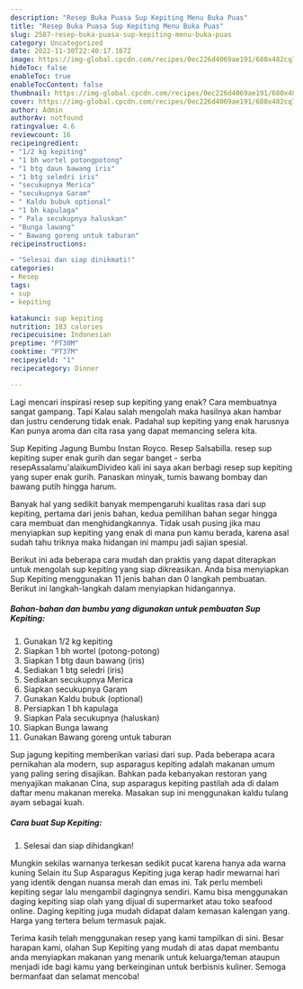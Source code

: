 ```yaml
---
description: "Resep Buka Puasa Sup Kepiting Menu Buka Puas"
title: "Resep Buka Puasa Sup Kepiting Menu Buka Puas"
slug: 2587-resep-buka-puasa-sup-kepiting-menu-buka-puas
category: Uncategorized
date: 2022-11-30T22:40:17.167Z
image: https://img-global.cpcdn.com/recipes/0ec226d4069ae191/680x482cq70/sup-kepiting-foto-resep-utama.jpg
hideToc: false
enableToc: true
enableTocContent: false
thumbnail: https://img-global.cpcdn.com/recipes/0ec226d4069ae191/680x482cq70/sup-kepiting-foto-resep-utama.jpg
cover: https://img-global.cpcdn.com/recipes/0ec226d4069ae191/680x482cq70/sup-kepiting-foto-resep-utama.jpg
author: Admin
authorAv: notfound
ratingvalue: 4.6
reviewcount: 16
recipeingredient:
- "1/2 kg kepiting"
- "1 bh wortel potongpotong"
- "1 btg daun bawang iris"
- "1 btg seledri iris"
- "secukupnya Merica"
- "secukupnya Garam"
- " Kaldu bubuk optional"
- "1 bh kapulaga"
- " Pala secukupnya haluskan"
- "Bunga lawang"
- " Bawang goreng untuk taburan"
recipeinstructions:

- "Selesai dan siap dinikmati!"
categories:
- Resep
tags:
- sup
- kepiting

katakunci: sup kepiting 
nutrition: 183 calories
recipecuisine: Indonesian
preptime: "PT30M"
cooktime: "PT37M"
recipeyield: "1"
recipecategory: Dinner

---
```



Lagi mencari inspirasi resep sup kepiting yang enak? Cara membuatnya sangat gampang. Tapi Kalau salah mengolah maka hasilnya akan hambar dan justru cenderung tidak enak. Padahal sup kepiting yang enak harusnya Kan punya aroma dan cita rasa yang dapat memancing selera kita.


Sup Kepiting Jagung Bumbu Instan Royco. Resep Salsabilla. resep sup kepiting super enak gurih dan segar banget - serba resepAssalamu&#39;alaikumDivideo kali ini saya akan berbagi resep sup kepiting yang super enak gurih. Panaskan minyak, tumis bawang bombay dan bawang putih hingga harum.

Banyak hal yang sedikit banyak mempengaruhi kualitas rasa dari sup kepiting, pertama dari jenis bahan, kedua pemilihan bahan segar hingga cara membuat dan menghidangkannya. Tidak usah pusing jika mau menyiapkan sup kepiting yang enak di mana pun kamu berada, karena asal sudah tahu triknya maka hidangan ini mampu jadi sajian spesial.


Berikut ini ada beberapa cara mudah dan praktis yang dapat diterapkan untuk mengolah sup kepiting yang siap dikreasikan. Anda bisa menyiapkan Sup Kepiting menggunakan 11 jenis bahan dan 0 langkah pembuatan. Berikut ini langkah-langkah dalam menyiapkan hidangannya.

<!--inarticleads1-->

##### Bahan-bahan dan bumbu yang digunakan untuk pembuatan Sup Kepiting:

1. Gunakan 1/2 kg kepiting
1. Siapkan 1 bh wortel (potong-potong)
1. Siapkan 1 btg daun bawang (iris)
1. Sediakan 1 btg seledri (iris)
1. Sediakan secukupnya Merica
1. Siapkan secukupnya Garam
1. Gunakan  Kaldu bubuk (optional)
1. Persiapkan 1 bh kapulaga
1. Siapkan  Pala secukupnya (haluskan)
1. Siapkan Bunga lawang
1. Gunakan  Bawang goreng untuk taburan


Sup jagung kepiting memberikan variasi dari sup. Pada beberapa acara pernikahan ala modern, sup asparagus kepiting adalah makanan umum yang paling sering disajikan. Bahkan pada kebanyakan restoran yang menyajikan makanan Cina, sup asparagus kepiting pastilah ada di dalam daftar menu makanan mereka. Masakan sup ini menggunakan kaldu tulang ayam sebagai kuah. 

<!--inarticleads2-->

##### Cara buat Sup Kepiting:


1. Selesai dan siap dihidangkan!

Mungkin sekilas warnanya terkesan sedikit pucat karena hanya ada warna kuning Selain itu Sup Asparagus Kepiting juga kerap hadir mewarnai hari yang identik dengan nuansa merah dan emas ini. Tak perlu membeli kepiting segar lalu mengambil dagingnya sendiri. Kamu bisa menggunakan daging kepiting siap olah yang dijual di supermarket atau toko seafood online. Daging kepiting juga mudah didapat dalam kemasan kalengan yang. Harga yang tertera belum termasuk pajak. 

Terima kasih telah menggunakan resep yang kami tampilkan di sini. Besar harapan kami, olahan Sup Kepiting yang mudah di atas dapat membantu anda menyiapkan makanan yang menarik untuk keluarga/teman ataupun menjadi ide bagi kamu yang berkeinginan untuk berbisnis kuliner. Semoga bermanfaat dan selamat mencoba!
